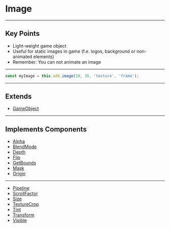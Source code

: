 # Image

---

## Key Points

- Light-weight game object
- Useful for static images in game (f.e. logos, background or non-animated elements)
- Remember: You can not animate an image

---

```ts
const myImage = this.add.image(20, 30, 'texture', 'frame');
```

---

## Extends

- [GameObject](https://github.com/digitsensitive/phaser3-typescript/blob/master/slides/cheatsheets/gameobjects/gameobject.md)

---

## Implements Components

- [Alpha](https://github.com/digitsensitive/phaser3-typescript/blob/master/slides/cheatsheets/gameobjects/components/alpha.md)
- [BlendMode](https://github.com/digitsensitive/phaser3-typescript/blob/master/slides/cheatsheets/gameobjects/components/blend-mode.md)
- [Depth](https://github.com/digitsensitive/phaser3-typescript/blob/master/slides/cheatsheets/gameobjects/components/depth.md)
- [Flip](https://github.com/digitsensitive/phaser3-typescript/blob/master/slides/cheatsheets/gameobjects/components/flip.md)
- [GetBounds](https://github.com/digitsensitive/phaser3-typescript/blob/master/slides/cheatsheets/gameobjects/components/get-bounds.md)
- [Mask](https://github.com/digitsensitive/phaser3-typescript/blob/master/slides/cheatsheets/gameobjects/components/mask.md)
- [Origin](https://github.com/digitsensitive/phaser3-typescript/blob/master/slides/cheatsheets/gameobjects/components/origin.md)

---

- [Pipeline](https://github.com/digitsensitive/phaser3-typescript/blob/master/slides/cheatsheets/gameobjects/components/pipeline.md)
- [ScrollFactor](https://github.com/digitsensitive/phaser3-typescript/blob/master/slides/cheatsheets/gameobjects/components/scroll-factor.md)
- [Size](https://github.com/digitsensitive/phaser3-typescript/blob/master/slides/cheatsheets/gameobjects/components/size.md)
- [TextureCrop](https://github.com/digitsensitive/phaser3-typescript/blob/master/slides/cheatsheets/gameobjects/components/texture-crop.md)
- [Tint](https://github.com/digitsensitive/phaser3-typescript/blob/master/slides/cheatsheets/gameobjects/components/tint.md)
- [Transform](https://github.com/digitsensitive/phaser3-typescript/blob/master/slides/cheatsheets/gameobjects/components/transform.md)
- [Visible](https://github.com/digitsensitive/phaser3-typescript/blob/master/slides/cheatsheets/gameobjects/components/visible.md)
